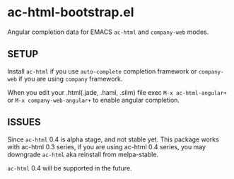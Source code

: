 # ac-html-bootstrap.el

Angular completion data for EMACS `ac-html` and `company-web` modes.

## SETUP

Install `ac-html` if you use `auto-complete` completion framework
or `company-web` if you are using `company` framework.

When you edit your .html(.jade, .haml, .slim) file exec `M-x ac-html-angular+`
or `M-x company-web-angular+` to enable angular completion.

## ISSUES

Since `ac-html` 0.4 is alpha stage, and not stable yet. This package works with ac-html 0.3 series,
if you are using ac-html 0.4 series, you may downgrade `ac-html` aka reinstall from melpa-stable.

`ac-html` 0.4 will be supported in the future.

